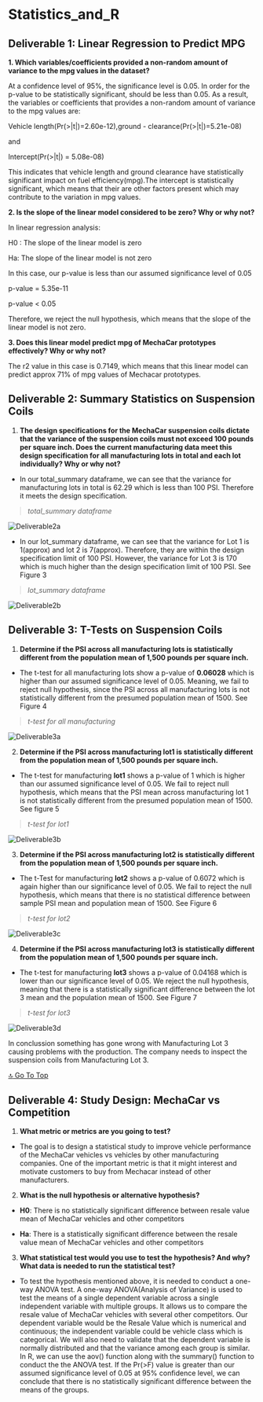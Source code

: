 # Statistics_and_R

## **Deliverable 1: Linear Regression to Predict MPG**

**1. Which variables/coefficients provided a non-random amount of variance to the mpg values in the dataset?**

At a confidence level of 95%, the significance level is 0.05. In order for the p-value to be statistically significant,  should be less than 0.05. As a result, the variables or coefficients that provides a non-random amount of variance to the mpg values are:

Vehicle length(Pr(>|t|)=2.60e-12),ground - clearance(Pr(>|t|)=5.21e-08)

and

Intercept(Pr(>|t|) = 5.08e-08)

This indicates that vehicle length and ground clearance have statistically significant impact on fuel efficiency(mpg).The  intercept is statistically significant, which means that their are other factors present which may contribute to the variation in mpg values. 

**2. Is the slope of the linear model considered to be zero? Why or why not?**

In linear regression analysis:

H0 : The slope of the linear model is zero

Ha: The slope of the linear model is not zero

In this case, our p-value is less than our assumed significance level of 0.05

p-value = 5.35e-11

p-value < 0.05

Therefore, we reject the null hypothesis, which means that the slope of the linear model is not zero.

**3. Does this linear model predict mpg of MechaCar prototypes effectively? Why or why not?**

The r2 value in this case is 0.7149, which means that this linear model can predict approx 71% of mpg values of Mechacar prototypes.

## **Deliverable 2: Summary Statistics on Suspension Coils**

1. **The design specifications for the MechaCar suspension coils dictate that the variance of the suspension coils must not exceed 100 pounds per square inch. Does the current manufacturing data meet this design specification for all manufacturing lots in total and each lot individually? Why or why not?**

- In our total_summary dataframe, we can see that the variance for manufacturing lots in total is 62.29 which is less than 100 PSI. Therefore it meets the design specification. 

> *total_summary dataframe*

![Deliverable2a](https://github.com/AnureetKaurVirdi/Statistics_and_R/blob/main/Images/deliv2_1.png)

- In our lot_summary dataframe, we can see that the variance for Lot 1 is 1(approx) and lot 2 is 7(approx). Therefore, they are within the design specification limit of 100 PSI. However, the variance for Lot 3 is 170 which is much higher than the design specification limit of 100 PSI. See Figure 3

> *lot_summary dataframe*

![Deliverable2b](https://github.com/AnureetKaurVirdi/Statistics_and_R/blob/main/Images/deliv2_2.png)






## **Deliverable 3: T-Tests on Suspension Coils**

1. **Determine if the PSI across all manufacturing lots is statistically different from the population mean of 1,500 pounds per square inch.**

- The t-test for all manufacturing lots show a p-value of **0.06028** which is higher than our assumed significance level of 0.05.
Meaning, we fail to reject null hypothesis, since the PSI across all manufacturing lots is not statistically different from the presumed population mean of 1500. See Figure 4

> *t-test for all manufacturing*

![Deliverable3a](https://github.com/AnureetKaurVirdi/Statistics_and_R/blob/main/Images/deliv3_1.png)

2. **Determine if the PSI across manufacturing lot1 is statistically different from the population mean of 1,500 pounds per square inch.**

- The t-test for manufacturing **lot1** shows a p-value of 1 which is higher than our assumed significance level of 0.05.
We fail to reject null hypothesis, which means that the PSI mean across manufacturing lot 1 is not statistically different from the presumed population mean of 1500. See figure 5

> *t-test for lot1*

![Deliverable3b](https://github.com/AnureetKaurVirdi/Statistics_and_R/blob/main/Images/deliv3_2.png)

3. **Determine if the PSI across manufacturing lot2 is statistically different from the population mean of 1,500 pounds per square inch.**

- The t-Test for manufacturing **lot2** shows a p-value of 0.6072 which is again higher than our significance level of 0.05.
We fail to reject the null hypothesis, which means that there is no statistical difference between sample PSI mean and population mean of 1500. See Figure 6

> *t-test for lot2*

![Deliverable3c](https://github.com/AnureetKaurVirdi/Statistics_and_R/blob/main/Images/deliv3_3.png)

4. **Determine if the PSI across manufacturing lot3 is statistically different from the population mean of 1,500 pounds per square inch.**

- The t-test for manufacturing **lot3** shows a p-value of 0.04168 which is lower than our significance level of 0.05.
We reject the null hypothesis, meaning that there is a statistically significant difference between the lot 3 mean and the population mean of 1500. See Figure 7

> *t-test for lot3*

![Deliverable3d](https://github.com/AnureetKaurVirdi/Statistics_and_R/blob/main/Images/deliv3_4.png)

In conclussion something has gone wrong with Manufacturing Lot 3 causing problems with the production. The company needs to inspect the suspension coils from Manufacturing Lot 3.

[:top: Go To Top](#index)

## **Deliverable 4: Study Design: MechaCar vs Competition**

1. **What metric or metrics are you going to test?**

- The goal is to design a statistical study to improve vehicle performance of the MechaCar vehicles vs vehicles by other manufacturing companies. One of the important metric is that it might interest and motivate customers to buy from Mechacar instead of other manufacturers.

2. **What is the null hypothesis or alternative hypothesis?**

- **H0**: There is no statistically significant difference between resale value mean of MechaCar vehicles and other competitors

- **Ha**: There is a statistically significant difference between the resale value mean of MechaCar vehicles and other competitors

3. **What statistical test would you use to test the hypothesis? And why?
What data is needed to run the statistical test?**

- To test the hypothesis mentioned above, it is needed to conduct a one-way ANOVA test. A one-way ANOVA(Analysis of Variance) is used to test the means of a single dependent variable across a single independent variable with multiple groups. It allows us to compare the resale value of MechaCar vehicles with several other competitors. Our dependent variable would be the Resale Value which is numerical and continuous; the independent variable could be vehicle class which is categorical. We will also need to validate that the dependent variable is normally distributed and that the variance among each group is similar. In R, we can use the aov() function along with the summary() function to conduct the the ANOVA test. If the Pr(>F) value is greater than our assumed significance level of 0.05 at 95% confidence level, we can conclude that there is no statistically significant difference between the means of the groups. 
